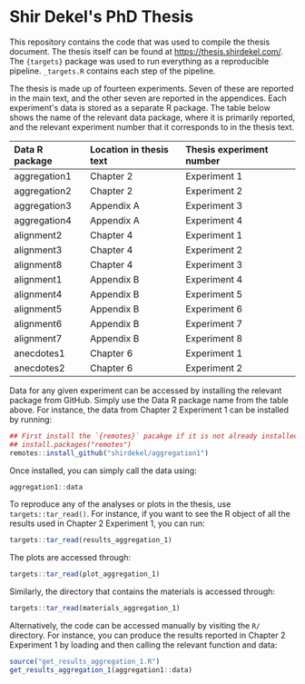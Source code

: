 # Shir Dekel's PhD Thesis

This repository contains the code that was used to compile the thesis document.
The thesis itself can be found at https://thesis.shirdekel.com/. The `{targets}`
package was used to run everything as a reproducible pipeline. `_targets.R`
contains each step of the pipeline.

The thesis is made up of fourteen experiments. Seven of these are reported in
the main text, and the other seven are reported in the appendices. Each
experiment's data is stored as a separate R package. The table below shows
the name of the relevant data package, where it is primarily reported, and
the relevant experiment number that it corresponds to in the thesis text.

<!-- ```r -->
<!-- tibble::tribble( -->
<!--   ~`Data R package`, ~`Location in thesis text`, ~`Thesis experiment number`, -->
<!--   "aggregation1", "Chapter 2", "Experiment 1", -->
<!--   "aggregation2", "Chapter 2", "Experiment 2", -->
<!--   "aggregation3", "Appendix A", "Experiment 3", -->
<!--   "aggregation4", "Appendix A", "Experiment 4", -->
<!--   "alignment2", "Chapter 4", "Experiment 1", -->
<!--   "alignment3", "Chapter 4", "Experiment 2", -->
<!--   "alignment8", "Chapter 4", "Experiment 3", -->
<!--   "alignment1", "Appendix B", "Experiment 4", -->
<!--   "alignment4", "Appendix B", "Experiment 5", -->
<!--   "alignment5", "Appendix B", "Experiment 6", -->
<!--   "alignment6", "Appendix B", "Experiment 7", -->
<!--   "alignment7", "Appendix B", "Experiment 8", -->
<!--   "anecdotes1", "Chapter 6", "Experiment 1", -->
<!--   "anecdotes2", "Chapter 6", "Experiment 2" -->
<!--   ) %>% -->
<!--   kableExtra::kbl(format = "markdown") -->
<!-- ``` -->

|Data R package |Location in thesis text |Thesis experiment number |
|:--------------|:-----------------------|:------------------------|
|aggregation1   |Chapter 2               |Experiment 1             |
|aggregation2   |Chapter 2               |Experiment 2             |
|aggregation3   |Appendix A              |Experiment 3             |
|aggregation4   |Appendix A              |Experiment 4             |
|alignment2     |Chapter 4               |Experiment 1             |
|alignment3     |Chapter 4               |Experiment 2             |
|alignment8     |Chapter 4               |Experiment 3             |
|alignment1     |Appendix B              |Experiment 4             |
|alignment4     |Appendix B              |Experiment 5             |
|alignment5     |Appendix B              |Experiment 6             |
|alignment6     |Appendix B              |Experiment 7             |
|alignment7     |Appendix B              |Experiment 8             |
|anecdotes1     |Chapter 6               |Experiment 1             |
|anecdotes2     |Chapter 6               |Experiment 2             |

Data for any given experiment can be accessed by installing the relevant package
from GitHub. Simply use the Data R package name from the table above. For
instance, the data from Chapter 2 Experiment 1 can be installed by running:

```r
## First install the `{remotes}` pacakge if it is not already installed by using:
## install.packages("remotes")
remotes::install_github("shirdekel/aggregation1")
```

Once installed, you can simply call the data using:

```r
aggregation1::data
```

To reproduce any of the analyses or plots in the thesis, use
`targets::tar_read()`. For instance, if you want to see the R object of all the
results used in Chapter 2 Experiment 1, you can run:

```r
targets::tar_read(results_aggregation_1)
```

The plots are accessed through:

```r
targets::tar_read(plot_aggregation_1)
```

Similarly, the directory that contains the materials is accessed through:

```r
targets::tar_read(materials_aggregation_1)
```

Alternatively, the code can be accessed manually by visiting the `R/` directory.
For instance, you can produce the results reported in Chapter 2 Experiment 1 by
loading and then calling the relevant function and data:

```r
source("get_results_aggregation_1.R")
get_results_aggregation_1(aggregation1::data)
```
